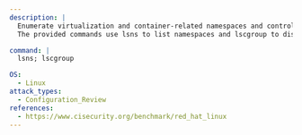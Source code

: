 ```yaml
---
description: |
  Enumerate virtualization and container-related namespaces and control groups on a Linux system.
  The provided commands use lsns to list namespaces and lscgroup to display control groups, aiding in configuration review and security assessment.

command: |
  lsns; lscgroup

OS:
  - Linux
attack_types:
  - Configuration_Review
references:
  - https://www.cisecurity.org/benchmark/red_hat_linux
---
```

